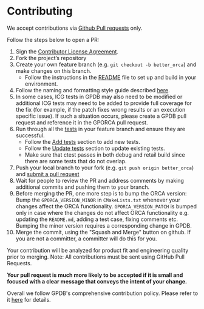 # Contributing

We accept contributions via [Github Pull requests](https://help.github.com/articles/using-pull-requests) only.

Follow the steps below to open a PR:
1. Sign the [Contributor License Agreement](https://cla.vmware.com/cla/1/preview).
2. Fork the project’s repository
3. Create your own feature branch (e.g. `git checkout -b better_orca`) and make changes on this branch.
    * Follow the instructions in the [README](README.md) file to set up and build in your environment.
4. Follow the naming and formatting style guide described [here](StyleGuide.md).
5. In some cases, ICG tests in GPDB may also need to be modified or additional ICG tests may need to be added to provide full coverage for the fix (for example, if the patch fixes wrong results or an execution specific issue). If such a situation occurs, please create a GPDB pull request and reference it in the GPORCA pull request.
6. Run through all the [tests](README.md#test) in your feature branch and ensure they are successful.
    * Follow the [Add tests](README.md#addtest) section to add new tests.
    * Follow the [Update tests](README.md#updatetest) section to update existing tests.
    * Make sure that ctest passes in both debug and retail build since there are some tests that do not overlap.
7. Push your local branch to your fork (e.g. `git push origin better_orca`) and [submit a pull request](https://help.github.com/articles/creating-a-pull-request)
8. Wait for people to review the PR and address comments by making additional commits and pushing them to your branch.
9. Before merging the PR, one more step is to bump the ORCA version: Bump the `GPORCA_VERSION_MINOR` in `CMakeLists.txt` whenever your changes affect the ORCA functionality. `GPORCA_VERSION_PATCH` is bumped only in case where
the changes do not affect ORCA functionality e.g. updating the `README.md`, adding a test case, fixing comments etc. Bumping the minor version requires a corresponding change in GPDB.
10. Merge the commit, using the "Squash and Merge" button on github. If you are not a committer, a committer will do this for you.

Your contribution will be analyzed for product fit and engineering quality prior to merging.
Note: All contributions must be sent using GitHub Pull Requests.

**Your pull request is much more likely to be accepted if it is small and focused with a clear message that conveys the intent of your change.**

Overall we follow GPDB's comprehensive contribution policy. Please refer to it [here](https://github.com/greenplum-db/gpdb#contributing) for details.
